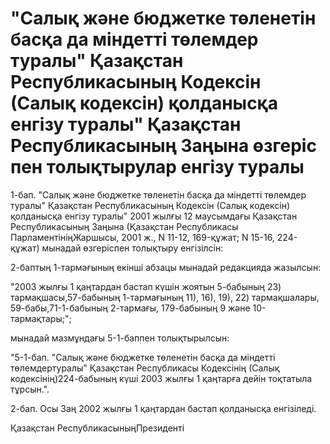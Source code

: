 # "Салық және бюджетке төленетін басқа да міндетті төлемдер туралы" Қазақстан Республикасының Кодексін (Салық кодексін) қолданысқа енгізу туралы" Қазақстан Республикасының Заңына өзгеріс пен толықтырулар енгізу туралы

1-бап. "Салық және бюджетке төленетін басқа да міндетті төлемдер туралы" Қазақстан Республикасының Кодексін (Салық кодексін) қолданысқа енгізу туралы" 2001 жылғы 12 маусымдағы Қазақстан Республикасының Заңына (Қазақстан Республикасы ПарламентініңЖаршысы, 2001 ж., N 11-12, 169-құжат; N 15-16, 224-құжат) мынадай өзгеріспен толықтыру енгізілсін:

2-баптың 1-тармағының екінші абзацы мынадай редакцияда жазылсын:

"2003 жылғы 1 қаңтардан бастап күшін жоятын 5-бабының 23) тармақшасы,57-бабының 1-тармағының 11), 16), 19), 22) тармақшалары, 59-бабы,71-1-бабының 2-тармағы, 179-бабының 9 және 10-тармақтары;";

мынадай мазмұндағы 5-1-баппен толықтырылсын:

"5-1-бап. "Салық және бюджетке төленетін басқа да міндетті төлемдертуралы" Қазақстан Республикасы Кодексінің (Салық кодексінің)224-бабының күші 2003 жылғы 1 қаңтарға дейін тоқтатыла тұрсын.".

2-бап. Осы Заң 2002 жылғы 1 қаңтардан бастап қолданысқа енгізіледі.

Қазақстан РеспубликасыныңПрезиденті

